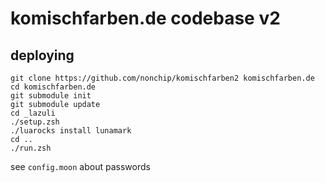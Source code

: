 # komischfarben.de codebase v2

## deploying

    git clone https://github.com/nonchip/komischfarben2 komischfarben.de
    cd komischfarben.de
    git submodule init
    git submodule update
    cd _lazuli
    ./setup.zsh
    ./luarocks install lunamark
    cd ..
    ./run.zsh

see `config.moon` about passwords
